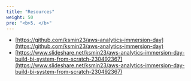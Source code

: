```yaml
---
title: "Resources"
weight: 50
pre: "<b>5. </b>"
---
```


- [https://github.com/ksmin23/aws-analytics-immersion-day](https://github.com/ksmin23/aws-analytics-immersion-day)
- [https://www.slideshare.net/ksmin23/aws-analytics-immersion-day-build-bi-system-from-scratch-230492367](https://www.slideshare.net/ksmin23/aws-analytics-immersion-day-build-bi-system-from-scratch-230492367)
